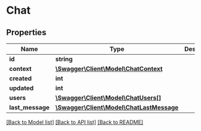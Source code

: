 # Chat

## Properties
Name | Type | Description | Notes
------------ | ------------- | ------------- | -------------
**id** | **string** |  | [optional] 
**context** | [**\Swagger\Client\Model\ChatContext**](ChatContext.md) |  | [optional] 
**created** | **int** |  | [optional] 
**updated** | **int** |  | [optional] 
**users** | [**\Swagger\Client\Model\ChatUsers[]**](ChatUsers.md) |  | [optional] 
**last_message** | [**\Swagger\Client\Model\ChatLastMessage**](ChatLastMessage.md) |  | [optional] 

[[Back to Model list]](../../README.md#documentation-for-models) [[Back to API list]](../../README.md#documentation-for-api-endpoints) [[Back to README]](../../README.md)

